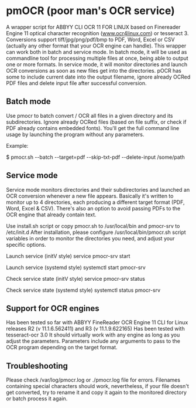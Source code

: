 # pmOCR (poor man's OCR service)

A wrapper script for ABBYY CLI OCR 11 FOR LINUX based on Finereader Engine 11 optical character recognition (www.ocr4linux.com) or tesseract 3.
Conversions support tiff/jpg/png/pdf/bmp to PDF, Word, Excel or CSV (actually any other format that your OCR engine can handle).
This wrapper can work both in batch and service mode.
In batch mode, it will be used as commandline tool for processing multiple files at once, being able to output one or more formats.
In service mode, it will monitor directories and launch OCR conversions as soon as new files get into the directories.
pOCR has some to include current date into the output filename, ignore already OCRed PDF files and delete input file after successful conversion.

## Batch mode

Use pmocr to batch convert / OCR all files in a given directory and its subdirectories. Ignore already OCRed files (based on file suffix, or check if PDF already contains embedded fonts).
You'll get the full command line usage by launching the program without any parameters.

Example:

$ pmocr.sh --batch --target=pdf --skip-txt-pdf --delete-input /some/path

## Service mode

Service mode monitors directories and their subdirectories and launched an OCR conversion whenever a new file appears.
Basically it's written to monitor up to 4 directories, each producing a different target format (PDF, Word, Excel & CSV).
There's also an option to avoid passing PDFs to the OCR engine that already contain text.

Use install.sh script or copy pmocr.sh to /usr/local/bin and pmocr-srv to /etc/init.d
After installation, please configure /usr/local/bin/pmocr.sh script variables in order to monitor the directories you need, and adjust your specific options.

Launch service (initV style)
service pmocr-srv start

Launch service (systemd style)
systemctl start pmocr-srv

Check service state (initV style)
service pmocr-srv status

Check service state (systemd style)
systemctl status pmocr-srv

## Support for OCR engines

Has been tested so far with ABBYY FineReader OCR Engine 11 CLI for Linux releases R2 (v 11.1.6.562411) and R3 (v 11.1.9.622165)
Has been tested with tesseract-ocr 3.0
It should virtually work with any engine as long as you adjust the parameters.
Parameters include any arguments to pass to the OCR program depending on the target format.

## Troubleshooting

Please check /var/log/pmocr.log or ./pmocr.log file for errors.
Filenames containing special characters should work, nevertheless, if your file doesn't get converted, try to rename it and copy it again to the monitored directory or batch process it again.
